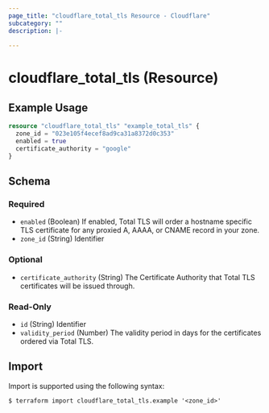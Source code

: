 ```yaml
---
page_title: "cloudflare_total_tls Resource - Cloudflare"
subcategory: ""
description: |-
  
---
```


# cloudflare_total_tls (Resource)



## Example Usage

```terraform
resource "cloudflare_total_tls" "example_total_tls" {
  zone_id = "023e105f4ecef8ad9ca31a8372d0c353"
  enabled = true
  certificate_authority = "google"
}
```

<!-- schema generated by tfplugindocs -->
## Schema

### Required

- `enabled` (Boolean) If enabled, Total TLS will order a hostname specific TLS certificate for any proxied A, AAAA, or CNAME record in your zone.
- `zone_id` (String) Identifier

### Optional

- `certificate_authority` (String) The Certificate Authority that Total TLS certificates will be issued through.

### Read-Only

- `id` (String) Identifier
- `validity_period` (Number) The validity period in days for the certificates ordered via Total TLS.

## Import

Import is supported using the following syntax:

```shell
$ terraform import cloudflare_total_tls.example '<zone_id>'
```
